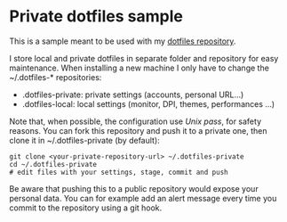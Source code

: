 
# Private dotfiles sample

This is a sample meant to be used with my [dotfiles repository]().

I store local and private dotfiles in separate folder and repository for easy 
maintenance. When installing a new machine I only have to change the 
~/.dotfiles-\* repositories:

- .dotfiles-private: private settings (accounts, personal URL…)
- .dotfiles-local:   local settings (monitor, DPI, themes, performances …)

Note that, when possible, the configuration use *Unix pass*, for safety reasons.
You can fork this repository and push it to a private one, then clone it in 
~/.dotfiles-private (by default):

    git clone <your-private-repository-url> ~/.dotfiles-private
    cd ~/.dotfiles-private
    # edit files with your settings, stage, commit and push

Be aware that pushing this to a public repository would expose your personal 
data. You can for example add an alert message every time you commit to the 
repository using a git hook.

